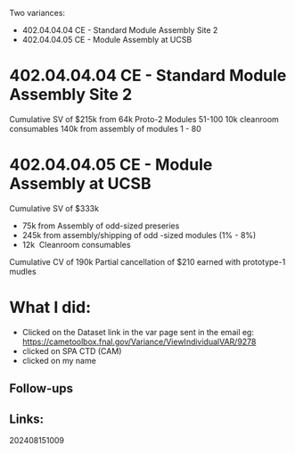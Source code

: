 
Two variances:

- 402.04.04.04 CE - Standard Module Assembly Site 2
- 402.04.04.05 CE - Module Assembly at UCSB

# 402.04.04.04 CE - Standard Module Assembly Site 2
Cumulative SV of $215k 
from 
64k Proto-2 Modules 51-100
10k cleanroom consumables
140k from assembly of modules 1 - 80 

# 402.04.04.05 CE - Module Assembly at UCSB
Cumulative SV of $333k 
- 75k from Assembly of odd-sized preseries 
- 245k from assembly/shipping of odd -sized modules (1% - 8%)
- 12k  Cleanroom consumables


Cumulative CV of 190k
Partial cancellation of 
$210 earned with prototype-1 mudles



# What I did:
- Clicked on the Dataset link in the var page sent in the email eg: https://cametoolbox.fnal.gov/Variance/ViewIndividualVAR/9278
- clicked on SPA CTD (CAM)
- clicked on my name

## Follow-ups


## Links: 



202408151009
